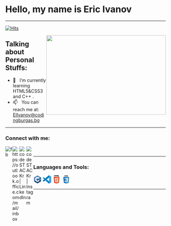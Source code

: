 # Hello, my name is Eric Ivanov
<hr>

[![Hits](https://hits.seeyoufarm.com/api/count/incr/badge.svg?url=https%3A%2F%2Fgithub.com%2Fkvatev98&count_bg=%2379C83D&title_bg=%23555555&icon=nucleo.svg&icon_color=%23F7F7F7&title=Visitors&edge_flat=false)](https://hits.seeyoufarm.com)

<img align="right" height="250" width="375" alt="" src="https://cdn.dribbble.com/users/330915/screenshots/3587000/10_coding_dribbble.gif" href />

## Talking about Personal Stuffs:

- 🚀 &nbsp; I’m currently learning HTML5&CSS3 and C++ .
- 📫 &nbsp; You can reach me at: EIIvanov@codingburgas.bg



<hr>

### Connect with me:


<a href ="http://www.google.com" ><img align="left" alt="fb" width="22px" src="https://cdn.jsdelivr.net/npm/simple-icons@v3/icons/youtube.svg" /><a/>
<img align="left" alt="https://outlook.office.com/mail/inbox" width="22px" src="https://cdn.jsdelivr.net/npm/simple-icons@v3/icons/twitter.svg" />
<img align="left" alt="codeSTACKr | LinkedIn" width="22px" src="https://cdn.jsdelivr.net/npm/simple-icons@v3/icons/linkedin.svg" />
<img align="left" alt="codeSTACKr | Instagram" width="22px" src="https://cdn.jsdelivr.net/npm/simple-icons@v3/icons/instagram.svg" />
<br>
<hr>

### Languages and Tools:

<code><img alt="CPP" width="26px" src="https://raw.githubusercontent.com/github/explore/80688e429a7d4ef2fca1e82350fe8e3517d3494d/topics/cpp/cpp.png" ></code>
<code><img alt="Visual Studio Code" width="26px" src="https://raw.githubusercontent.com/github/explore/80688e429a7d4ef2fca1e82350fe8e3517d3494d/topics/visual-studio-code/visual-studio-code.png"></code>
<code><img alt="HTML5" width="26px" src="https://raw.githubusercontent.com/github/explore/80688e429a7d4ef2fca1e82350fe8e3517d3494d/topics/html/html.png" ></code>
<code><img alt="CSS3" width="26px" src="https://raw.githubusercontent.com/github/explore/80688e429a7d4ef2fca1e82350fe8e3517d3494d/topics/css/css.png" ></code>

<hr>
